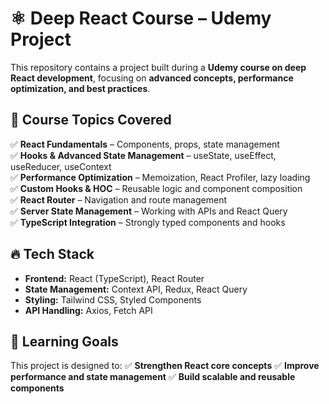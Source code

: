 # ⚛️ Deep React Course – Udemy Project  

This repository contains a project built during a **Udemy course on deep React development**, focusing on **advanced concepts, performance optimization, and best practices**.  

## 📌 Course Topics Covered  
✅ **React Fundamentals** – Components, props, state management  
✅ **Hooks & Advanced State Management** – useState, useEffect, useReducer, useContext  
✅ **Performance Optimization** – Memoization, React Profiler, lazy loading  
✅ **Custom Hooks & HOC** – Reusable logic and component composition  
✅ **React Router** – Navigation and route management  
✅ **Server State Management** – Working with APIs and React Query  
✅ **TypeScript Integration** – Strongly typed components and hooks  

## 🔥 Tech Stack  
- **Frontend:** React (TypeScript), React Router  
- **State Management:** Context API, Redux, React Query  
- **Styling:** Tailwind CSS, Styled Components  
- **API Handling:** Axios, Fetch API  

## 🎯 Learning Goals
This project is designed to:
✅ **Strengthen React core concepts**
✅ **Improve performance and state management**
✅ **Build scalable and reusable components**
